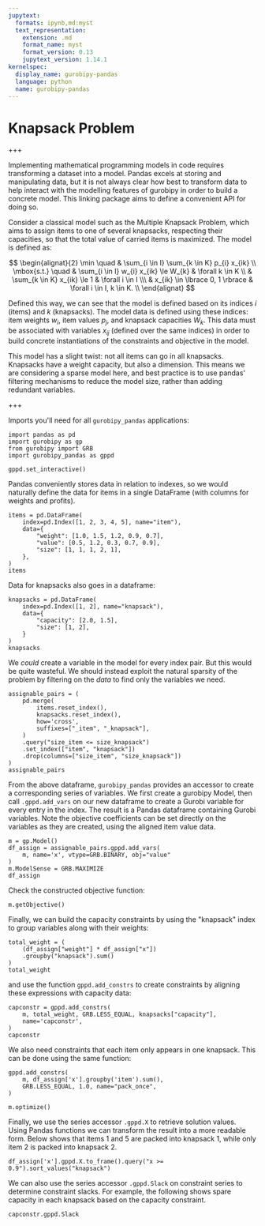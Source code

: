 ```yaml
---
jupytext:
  formats: ipynb,md:myst
  text_representation:
    extension: .md
    format_name: myst
    format_version: 0.13
    jupytext_version: 1.14.1
kernelspec:
  display_name: gurobipy-pandas
  language: python
  name: gurobipy-pandas
---
```


# Knapsack Problem

+++

Implementing mathematical programming models in code requires transforming a dataset into a model. Pandas excels at storing and manipulating data, but it is not always clear how best to transform data to help interact with the modelling features of gurobipy in order to build a concrete model. This linking package aims to define a convenient API for doing so.

Consider a classical model such as the Multiple Knapsack Problem, which aims to assign items to one of several knapsacks, respecting their capacities, so that the total value of carried items is maximized. The model is defined as:

$$
\begin{alignat}{2}
\min \quad        & \sum_{i \in I} \sum_{k \in K} p_{i} x_{ik} \\
\mbox{s.t.} \quad & \sum_{i \in I} w_{i} x_{ik} \le W_{k} & \forall k \in K \\
                  & \sum_{k \in K} x_{ik} \le 1 & \forall i \in I \\\
                  & x_{ik} \in \lbrace 0, 1 \rbrace & \forall i \in I, k \in K. \\
\end{alignat}
$$

Defined this way, we can see that the model is defined based on its indices $i$ (items) and $k$ (knapsacks). The model data is defined using these indices: item weights $w_i$, item values $p_j$, and knapsack capacities $W_k$. This data must be associated with variables $x_{ij}$ (defined over the same indices) in order to build concrete instantiations of the constraints and objective in the model.

This model has a slight twist: not all items can go in all knapsacks. Knapsacks have a weight capacity, but also a dimension. This means we are considering a sparse model here, and best practice is to use pandas' filtering mechanisms to reduce the model size, rather than adding redundant variables.

+++

Imports you'll need for all `gurobipy_pandas` applications:

```{code-cell} ipython3
import pandas as pd
import gurobipy as gp
from gurobipy import GRB
import gurobipy_pandas as gppd

gppd.set_interactive()
```

Pandas conveniently stores data in relation to indexes, so we would naturally define the data for items in a single DataFrame (with columns for weights and profits).

```{code-cell} ipython3
items = pd.DataFrame(
    index=pd.Index([1, 2, 3, 4, 5], name="item"),
    data={
        "weight": [1.0, 1.5, 1.2, 0.9, 0.7],
        "value": [0.5, 1.2, 0.3, 0.7, 0.9],
        "size": [1, 1, 1, 2, 1],
    },
)
items
```

Data for knapsacks also goes in a dataframe:

```{code-cell} ipython3
knapsacks = pd.DataFrame(
    index=pd.Index([1, 2], name="knapsack"),
    data={
        "capacity": [2.0, 1.5],
        "size": [1, 2],
    }
)
knapsacks
```

We *could* create a variable in the model for every index pair. But this would be quite wasteful. We should instead exploit the natural sparsity of the problem by filtering on the *data* to find only the variables we need.

```{code-cell} ipython3
assignable_pairs = (
    pd.merge(
        items.reset_index(),
        knapsacks.reset_index(),
        how='cross',
        suffixes=["_item", "_knapsack"],
    )
    .query("size_item <= size_knapsack")
    .set_index(["item", "knapsack"])
    .drop(columns=["size_item", "size_knapsack"])
)
assignable_pairs
```

From the above dataframe, `gurobipy_pandas` provides an accessor to create a corresponding series of variables. We first create a gurobipy Model, then call `.gppd.add_vars` on our new dataframe to create a Gurobi variable for every entry in the index. The result is a Pandas dataframe containing Gurobi variables. Note the objective coefficients can be set directly on the variables as they are created, using the aligned item value data.

```{code-cell} ipython3
m = gp.Model()
df_assign = assignable_pairs.gppd.add_vars(
    m, name='x', vtype=GRB.BINARY, obj="value"
)
m.ModelSense = GRB.MAXIMIZE
df_assign
```

Check the constructed objective function:

```{code-cell} ipython3
m.getObjective()
```

Finally, we can build the capacity constraints by using the "knapsack" index to group variables along with their weights:

```{code-cell} ipython3
total_weight = (
    (df_assign["weight"] * df_assign["x"])
    .groupby("knapsack").sum()
)
total_weight
```

and use the function `gppd.add_constrs` to create constraints by aligning these expressions with capacity data:

```{code-cell} ipython3
capconstr = gppd.add_constrs(
    m, total_weight, GRB.LESS_EQUAL, knapsacks["capacity"],
    name='capconstr',
)
capconstr
```

We also need constraints that each item only appears in one knapsack. This can be done using the same function:

```{code-cell} ipython3
gppd.add_constrs(
    m, df_assign['x'].groupby('item').sum(),
    GRB.LESS_EQUAL, 1.0, name="pack_once",
)
```

```{code-cell} ipython3
m.optimize()
```

Finally, we use the series accessor `.gppd.X` to retrieve solution values. Using Pandas functions we can transform the result into a more readable form. Below shows that items 1 and 5 are packed into knapsack 1, while only item 2 is packed into knapsack 2.

```{code-cell} ipython3
df_assign['x'].gppd.X.to_frame().query("x >= 0.9").sort_values("knapsack")
```

We can also use the series accessor `.gppd.Slack` on constraint series to determine constraint slacks. For example, the following shows spare capacity in each knapsack based on the capacity constraint.

```{code-cell} ipython3
capconstr.gppd.Slack
```
